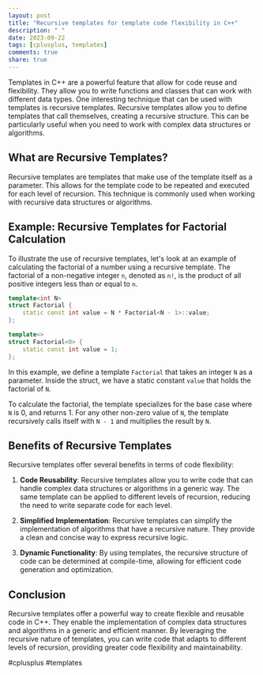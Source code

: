 ```yaml
---
layout: post
title: "Recursive templates for template code flexibility in C++"
description: " "
date: 2023-09-22
tags: [cplusplus, templates]
comments: true
share: true
---
```


Templates in C++ are a powerful feature that allow for code reuse and flexibility. They allow you to write functions and classes that can work with different data types. One interesting technique that can be used with templates is recursive templates. Recursive templates allow you to define templates that call themselves, creating a recursive structure. This can be particularly useful when you need to work with complex data structures or algorithms.

## What are Recursive Templates?

Recursive templates are templates that make use of the template itself as a parameter. This allows for the template code to be repeated and executed for each level of recursion. This technique is commonly used when working with recursive data structures or algorithms.

## Example: Recursive Templates for Factorial Calculation

To illustrate the use of recursive templates, let's look at an example of calculating the factorial of a number using a recursive template. The factorial of a non-negative integer `n`, denoted as `n!`, is the product of all positive integers less than or equal to `n`.

```cpp
template<int N>
struct Factorial {
    static const int value = N * Factorial<N - 1>::value;
};

template<>
struct Factorial<0> {
    static const int value = 1;
};
```

In this example, we define a template `Factorial` that takes an integer `N` as a parameter. Inside the struct, we have a static constant `value` that holds the factorial of `N`. 

To calculate the factorial, the template specializes for the base case where `N` is 0, and returns 1. For any other non-zero value of `N`, the template recursively calls itself with `N - 1` and multiplies the result by `N`.

## Benefits of Recursive Templates

Recursive templates offer several benefits in terms of code flexibility:

1. **Code Reusability**: Recursive templates allow you to write code that can handle complex data structures or algorithms in a generic way. The same template can be applied to different levels of recursion, reducing the need to write separate code for each level.

2. **Simplified Implementation**: Recursive templates can simplify the implementation of algorithms that have a recursive nature. They provide a clean and concise way to express recursive logic.

3. **Dynamic Functionality**: By using templates, the recursive structure of code can be determined at compile-time, allowing for efficient code generation and optimization.

## Conclusion

Recursive templates offer a powerful way to create flexible and reusable code in C++. They enable the implementation of complex data structures and algorithms in a generic and efficient manner. By leveraging the recursive nature of templates, you can write code that adapts to different levels of recursion, providing greater code flexibility and maintainability.

#cplusplus #templates